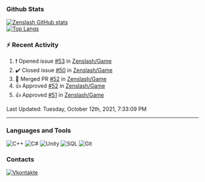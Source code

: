 ### Github Stats
[![Zenslash GitHub stats](https://github-readme-stats.vercel.app/api?username=zenslash&theme=tokyonight&count_private=false&show_icons=true)](https://github.com/zenslash)<br>
[![Top Langs](https://github-readme-stats.vercel.app/api/top-langs/?username=zenslash&theme=tokyonight&hide=html,css,cmake,javascript)](https://github.com/zenslash)

### :zap: Recent Activity

<!--RECENT_ACTIVITY:start-->
1. ❗️ Opened issue [#53](https://github.com/Zenslash/Game/issues/53) in [Zenslash/Game](https://github.com/Zenslash/Game)
2. ✔️ Closed issue [#50](https://github.com/Zenslash/Game/issues/50) in [Zenslash/Game](https://github.com/Zenslash/Game)
3. 🎉 Merged PR [#52](https://github.com/Zenslash/Game/pull/52) in [Zenslash/Game](https://github.com/Zenslash/Game)
4. 👍 Approved [#52](https://github.com/Zenslash/Game/pull/52#pullrequestreview-775594913) in [Zenslash/Game](https://github.com/Zenslash/Game)
5. 👍 Approved [#51](https://github.com/Zenslash/Game/pull/51#pullrequestreview-774911567) in [Zenslash/Game](https://github.com/Zenslash/Game)
<!--RECENT_ACTIVITY:end-->

<!--RECENT_ACTIVITY:last_update-->
Last Updated: Tuesday, October 12th, 2021, 7:33:09 PM
<!--RECENT_ACTIVITY:last_update_end-->

---

### Languages and Tools
![C++](https://img.shields.io/badge/-C++-15130A?style=for-the-badge&logo=c&logoColor=458EC6)
![C#](https://img.shields.io/badge/C%23-15130A?style=for-the-badge&logo=c-sharp&logoColor=50D941)
![Unity](https://img.shields.io/badge/Unity-15130A?style=for-the-badge&logo=unity&logoColor=white)
![SQL](https://img.shields.io/badge/MySQL-15130A?style=for-the-badge&logo=mysql&logoColor=DB0F0F)
![Git](https://img.shields.io/badge/Git-15130A?style=for-the-badge&logo=git&logoColor=ED7373)

### Contacts
[![Vkontakte](https://img.shields.io/badge/-Vkontakte-15130A?style=for-the-badge&logo=Vk&logoColor=4F7DB3)](https://vk.com/zenslash)
